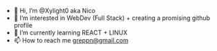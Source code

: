 - 👋 Hi, I’m @Xylight0 aka Nico
- 👀 I’m interested in WebDev (Full Stack) + creating a promising github profile
- 🌱 I’m currently learning REACT + LINUX
- 📫 How to reach me greppn@gmail.com

<!---
Xylight0/Xylight0 is a ✨ special ✨ repository because its `README.md` (this file) appears on your GitHub profile.
You can click the Preview link to take a look at your changes.
--->
